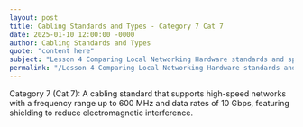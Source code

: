 ```yaml
---
layout: post
title: Cabling Standards and Types - Category 7 Cat 7
date: 2025-01-10 12:00:00 -0000
author: Cabling Standards and Types
quote: "content here"
subject: "Lesson 4 Comparing Local Networking Hardware standards and specifications"
permalink: "/Lesson 4 Comparing Local Networking Hardware standards and specifications/Cabling Standards and Types/Cabling Standards and Types - Category 7 Cat 7"
---
```


Category 7 (Cat 7): A cabling standard that supports high-speed networks with a frequency range up to 600 MHz and data rates of 10 Gbps, featuring shielding to reduce electromagnetic interference.

